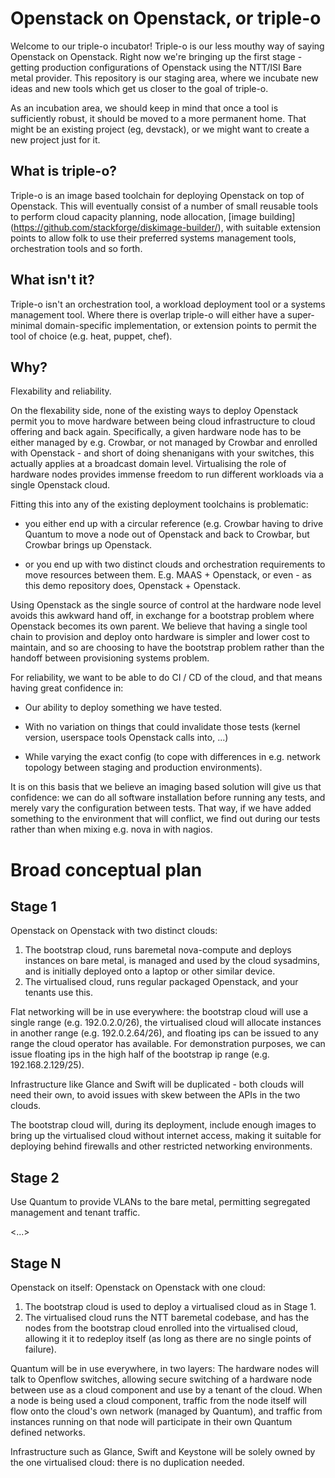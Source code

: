 Openstack on Openstack, or triple-o
===================================

Welcome to our triple-o incubator! Triple-o is our less mouthy way of saying
Openstack on Openstack. Right now we're bringing up the first stage - getting
production configurations of Openstack using the NTT/ISI Bare metal provider.
This repository is our staging area, where we incubate new ideas and new tools
which get us closer to the goal of triple-o.

As an incubation area, we should keep in mind that once a tool is sufficiently
robust, it should be moved to a more permanent home. That might be an existing
project (eg, devstack), or we might want to create a new project just for it.

What is triple-o?
-----------

Triple-o is an image based toolchain for deploying Openstack on top of
Openstack. This will eventually consist of a number of small reusable tools to
perform cloud capacity planning, node allocation, [image building]
(https://github.com/stackforge/diskimage-builder/), with suitable extension
points to allow folk to use their preferred systems management tools,
orchestration tools and so forth.

What isn't it?
--------------

Triple-o isn't an orchestration tool, a workload deployment tool or a systems
management tool. Where there is overlap triple-o will either have a
super-minimal domain-specific implementation, or extension points to permit the
tool of choice (e.g. heat, puppet, chef).

Why?
----

Flexability and reliability.

On the flexability side, none of the existing ways
to deploy Openstack permit you to move hardware between being cloud
infrastructure to cloud offering and back again.  Specifically, a given
hardware node has to be either managed by e.g. Crowbar, or not managed by
Crowbar and enrolled with Openstack - and short of doing shenanigans with your
switches, this actually applies at a broadcast domain level. Virtualising the
role of hardware nodes provides immense freedom to run different workloads via
a single Openstack cloud.

Fitting this into any of the existing deployment toolchains is problematic:

- you either end up with a circular reference (e.g. Crowbar having to drive
  Quantum to move a node out of Openstack and back to Crowbar, but Crowbar
  brings up Openstack.

- or you end up with two distinct clouds and orchestration requirements to
  move resources between them. E.g. MAAS + Openstack, or even - as this
  demo repository does, Openstack + Openstack.

Using Openstack as the single source of control at the hardware node level
avoids this awkward hand off, in exchange for a bootstrap problem where
Openstack becomes its own parent. We believe that having a single tool
chain to provision and deploy onto hardware is simpler and lower cost to
maintain, and so are choosing to have the bootstrap problem rather than
the handoff between provisioning systems problem.

For reliability, we want to be able to do CI / CD of the cloud, and that means
having great confidence in:

- Our ability to deploy something we have tested.

- With no variation on things that could invalidate those tests (kernel
  version, userspace tools Openstack calls into, ...)

- While varying the exact config (to cope with differences in e.g. network
  topology between staging and production environments).

It is on this basis that we believe an imaging based solution will give us
that confidence: we can do all software installation before running any
tests, and merely vary the configuration between tests. That way, if we have
added something to the environment that will conflict, we find out during our
tests rather than when mixing e.g. nova in with nagios.

Broad conceptual plan
=====================

Stage 1
-------

Openstack on Openstack with two distinct clouds:

1. The bootstrap cloud, runs baremetal nova-compute and deploys instances on
   bare metal, is managed and used by the cloud sysadmins, and is initially
   deployed onto a laptop or other similar device.
1. The virtualised cloud, runs regular packaged Openstack, and your tenants
   use this.

Flat networking will be in use everywhere: the bootstrap cloud will use a single
range (e.g. 192.0.2.0/26), the virtualised cloud will allocate instances in
another range (e.g. 192.0.2.64/26), and floating ips can be issued to any range
the cloud operator has available. For demonstration purposes, we can issue
floating ips in the high half of the bootstrap ip range (e.g. 192.168.2.129/25).

Infrastructure like Glance and Swift will be duplicated - both clouds will need
their own, to avoid issues with skew between the APIs in the two clouds.

The bootstrap cloud will, during its deployment, include enough images to bring
up the virtualised cloud without internet access, making it suitable for
deploying behind firewalls and other restricted networking environments.

Stage 2
-------

Use Quantum to provide VLANs to the bare metal, permitting segregated
management and tenant traffic.

<...>

Stage N
-------

Openstack on itself: Openstack on Openstack with one cloud:

1. The bootstrap cloud is used to deploy a virtualised cloud as in Stage 1.
1. The virtualised cloud runs the NTT baremetal codebase, and has the nodes
   from the bootstrap cloud enrolled into the virtualised cloud, allowing it
   it to redeploy itself (as long as there are no single points of failure).

Quantum will be in use everywhere, in two layers: The hardware nodes will
talk to Openflow switches, allowing secure switching of a hardware node between
use as a cloud component and use by a tenant of the cloud. When a node is
being used a cloud component, traffic from the node itself will flow onto the
cloud's own network (managed by Quantum), and traffic from instances running
on that node will participate in their own Quantum defined networks.

Infrastructure such as Glance, Swift and Keystone will be solely owned by the
one virtualised cloud: there is no duplication needed.

